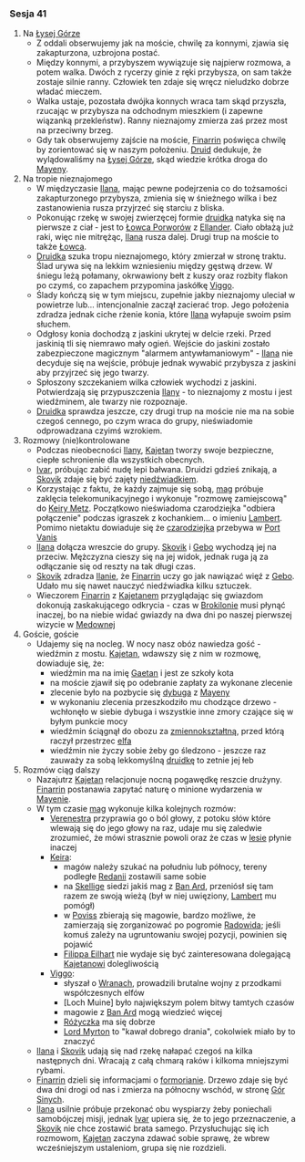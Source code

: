 ### Sesja 41
1. Na [Łysej Górze](#l_lysa_gora)
    - Z oddali obserwujemy jak na moście, chwilę za konnymi, zjawia się zakapturzona, uzbrojona postać.
    - Między konnymi, a przybyszem wywiązuje się najpierw rozmowa, a potem walka. Dwóch z rycerzy ginie z ręki przybysza, on sam także zostaje silnie ranny. Człowiek ten zdaje się wręcz nieludzko dobrze władać mieczem.
    - Walka ustaje, pozostała dwójka konnych wraca tam skąd przyszła, rzucając w przybysza na odchodnym mieszkiem (i zapewne wiązanką przekleństw). Ranny nieznajomy zmierza zaś przez most na przeciwny brzeg.
    - Gdy tak obserwujemy zajście na moście, [Finarrin](#p_druid_finarrin) poświęca chwilę by zorientować się w naszym położeniu. [Druid](#p_druid_finarrin) dedukuje, że wylądowaliśmy na [Łysej Górze](#l_lysa_gora), skąd wiedzie krótka droga do [Mayeny](#l_mayena).
2. Na tropie nieznajomego
    - W międzyczasie [Ilana](#g_ilana), mając pewne podejrzenia co do tożsamości zakapturzonego przybysza, zmienia się w śnieżnego wilka i bez zastanowienia rusza przyjrzeć się starciu z bliska.
    - Pokonując rzekę w swojej zwierzęcej formie [druidka](#g_ilana) natyka się na pierwsze z ciał - jest to [Łowca Porworów](#r_lowca) z [Ellander](#l_ellander). Ciało obłażą już raki, więc nie mitrężąc, [Ilana](#g_ilana) rusza dalej. Drugi trup na moście to także [Łowca](#r_lowca).
    - [Druidka](#g_ilana) szuka tropu nieznajomego, który zmierzał w stronę traktu. Ślad urywa się na lekkim wzniesieniu między gęstwą drzew. W śniegu leżą połamany, okrwawiony bełt z kuszy oraz rozbity flakon po czymś, co zapachem przypomina jaskółkę [Viggo](#p_viggo_regner).
    - Ślady kończą się w tym miejscu, zupełnie jakby nieznajomy uleciał w powietrze lub... intencjonalnie zaczął zacierać trop. Jego położenia zdradza jednak ciche rżenie konia, które [Ilana](#g_ilana) wyłapuje swoim psim słuchem.
    - Odgłosy konia dochodzą z jaskini ukrytej w delcie rzeki. Przed jaskinią tli się niemrawo mały ogień. Wejście do jaskini zostało zabezpieczone magicznym "alarmem antywłamaniowym" - [Ilana](#g_ilana) nie decyduje się na wejście, próbuje jednak wywabić przybysza z jaskini aby przyjrzeć się jego twarzy.
    - Spłoszony szczekaniem wilka człowiek wychodzi z jaskini. Potwierdzają się przypuszczenia [Ilany](#g_ilana) - to nieznajomy z mostu i jest wiedźminem, ale twarzy nie rozpoznaje. 
    - [Druidka](#g_ilana) sprawdza jeszcze, czy drugi trup na moście nie ma na sobie czegoś cennego, po czym wraca do grupy, nieświadomie odprowadzana czyimś wzrokiem.
3. Rozmowy (nie)kontrolowane
    - Podczas nieobecności [Ilany](#g_ilana), [Kajetan](#g_kajetan) tworzy swoje bezpieczne, ciepłe schronienie dla wszystkich obecnych.
    - [Ivar](#p_ivar), próbując zabić nudę lepi bałwana. Druidzi gdzieś znikają, a [Skovik](#p_skovik) zdaje się być zajęty [niedźwiadkiem](#p_gebo). 
    - Korzystając z faktu, że każdy zajmuje się sobą, [mag](#g_kajetan) próbuje zaklęcia telekomunikacyjnego i wykonuje "rozmowę zamiejscową" do [Keiry Metz](#p_keira_metz). Początkowo nieświadoma czarodziejka "odbiera połączenie" podczas igraszek z kochankiem...  o imieniu [Lambert](#p_lambert). Pomimo nietaktu dowiaduje się że [czarodziejka](#p_keira_metz) przebywa w [Port Vanis](#l_port_vanis)
    - [Ilana](#g_ilana) dołącza wreszcie do grupy. [Skovik](#p_skovik) i [Gebo](#p_gebo) wychodzą jej na przeciw. Mężczyzna cieszy się na jej widok, jednak ruga ją za odłączanie się od reszty na tak długi czas.
    - [Skovik](#p_skovik) zdradza [Ilanie](#g_ilana), że [Finarrin](#p_druid_finarrin) uczy go jak nawiązać więź z [Gebo](#p_gebo). Udało mu się nawet nauczyć niedźwiadka kilku sztuczek.
    - Wieczorem [Finarrin](#p_druid_finarrin) z [Kajetanem](#g_kajetan) przyglądając się gwiazdom dokonują zaskakującego odkrycia - czas w [Brokilonie](#l_brokilon) musi płynąć inaczej, bo na niebie widać gwiazdy na dwa dni po naszej pierwszej wizycie w [Medownej](#l_medowna)
4. Goście, goście
    - Udajemy się na nocleg. W nocy nasz obóz nawiedza gość - wiedźmin z mostu. [Kajetan](#g_kajetan), wdawszy się z nim w rozmowę, dowiaduje się, że:
        - wiedźmin ma na imię [Gaetan](#p_gaetan) i jest ze szkoły kota
        - na moście zjawił się po odebranie zapłaty za wykonane zlecenie
        - zlecenie było na pozbycie się [dybuga](#b_dybuk) z [Mayeny](#l_mayena)
        - w wykonaniu zlecenia przeszkodziło mu chodzące drzewo - wchłonęło w siebie dybuga i wszystkie inne zmory czające się w byłym punkcie mocy
        - wiedźmin ściągnął do obozu za [zmiennokształtną](#g_ilana), przed którą raczył przestrzec [elfa](#g_kajetan)
        - wiedźmin nie życzy sobie żeby go śledzono - jeszcze raz zauważy za sobą lekkomyślną [druidkę](#g_ilana) to zetnie jej łeb
5. Rozmów ciąg dalszy
    - Nazajutrz [Kajetan](#g_kajetan) relacjonuje nocną pogawędkę reszcie drużyny. [Finarrin](p_druid_finarrin) postanawia zapytać naturę o minione wydarzenia w [Mayenie](#l_mayena).
    - W tym czasie [mag](#g_kajetan) wykonuje kilka kolejnych rozmów:
        - [Verenestra](#p_verenestra) przyprawia go o ból głowy, z potoku słów które wlewają się do jego głowy na raz, udaje mu się zaledwie zrozumieć, że mówi strasznie powoli oraz że czas w [lesie](#l_brokilon) płynie inaczej
        - [Keira](#p_keira_metz):
            - magów należy szukać na południu lub północy, tereny podległe [Redanii](#l_redania) zostawili same sobie
            - na [Skellige](#l_wyspy_skellige) siedzi jakiś mag z [Ban Ard](#l_ban_ard), przeniósł się tam razem ze swoją wieżą (był w niej uwięziony, [Lambert](#p_lambert) mu pomógł)
            - w [Poviss](#l_poviss) zbierają się magowie, bardzo możliwe, że zamierzają się zorganizować po pogromie [Radowida](#p_krol_radowid); jeśli komuś zależy na ugruntowaniu swojej pozycji, powinien się pojawić
            - [Filippa Eilhart](#p_filippa_eilhart) nie wydaje się być zainteresowana dolegającą [Kajetanowi](#g_kajetan) dolegliwością
        - [Viggo](#p_viggo_regner):
            - słyszał o [Wranach](#r_wran), prowadzili brutalne wojny z przodkami współczesnych elfów
            - [Loch Muine] było największym polem bitwy tamtych czasów
            - magowie z [Ban Ard](#l_ban_ard) mogą wiedzieć więcej
            - [Różyczka](#l_rozyczka) ma się dobrze
            - [Lord Myrton](#p_lord_myrton) to "kawał dobrego drania", cokolwiek miało by to znaczyć
    - [Ilana](#g_ilana) i [Skovik](#p_skovik) udają się nad rzekę nałapać czegoś na kilka następnych dni. Wracają z całą chmarą raków i kilkoma mniejszymi rybami.
    - [Finarrin](#p_druid_finarrin) dzieli się informacjami o [formorianie](#p_formorian). Drzewo zdaje się być dwa dni drogi od nas i zmierza na północny wschód, w stronę [Gór Sinych](#l_gory_sine).
    - [Ilana](#g_ilana) usilnie próbuje przekonać obu wyspiarzy żeby poniechali samobójczej misji, jednak [Ivar](#p_ivar) upiera się, że to jego przeznaczenie, a [Skovik](#p_skovik) nie chce zostawić brata samego. Przysłuchując się ich rozmowom, [Kajetan](#g_kajetan) zaczyna zdawać sobie sprawę, że wbrew wcześniejszym ustaleniom, grupa się nie rozdzieli.